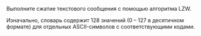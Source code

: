 Выполните сжатие текстового сообщения c помощью алгоритма LZW.

Изначально, словарь содержит 128 значений (0 – 127 в десятичном формате) для отдельных ASCII-символов с соответствующими кодами.